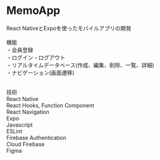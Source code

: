 # MemoApp
React NativeとExpoを使ったモバイルアプリの開発
<br>
<br>
機能
<br>
・会員登録
<br>
・ログイン・ログアウト
<br>
・リアルタイムデータベース(作成、編集、削除、一覧、詳細)
<br>
・ナビゲーション(画面遷移)
<br>
<br>

技術
<br>
React Native
<br>
React Hooks, Function Component
<br>
React Navigation
<br>
Expo
<br>
Javascript
<br>
ESLint
<br>
Firebase Authentication
<br>
Cloud Firebase
<br>
Figma
